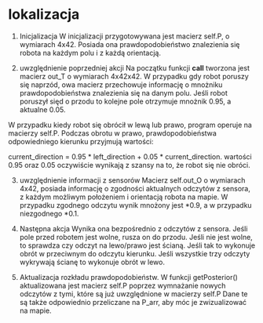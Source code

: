 # lokalizacja

1. Inicjalizacja
W inicjalizacji przygotowywana jest macierz self.P, o wymiarach 4x42. Posiada ona prawdopodobieństwo
znalezienia się robota na każdym polu i z każdą orientacją.

2. uwzględnienie poprzedniej akcji
Na początku funkcji __call__ tworzona jest macierz out_T o wymiarach 4x42x42.
W przypadku gdy robot poruszy się naprzód, owa macierz przechowuje informację o mnożniku
prawdopodobieństwa znalezienia się na danym polu. Jeśli robot poruszył sięd o przodu to
kolejne pole otrzymuje mnożnik 0.95, a aktualne 0.05.

W przypadku kiedy robot się obrócił w lewą lub prawo, program operuje na macierzy self.P.
Podczas obrotu w prawo, prawdopodobieństwa odpowiedniego kierunku przyjmują wartości:

current_direction = 0.95 * left_direction + 0.05 * current_direction.
wartości 0.95 oraz 0.05 oczywiście wynikają z szansy na to, że robot się nie obróci.

3. uwzględnienie informacji z sensorów
Macierz self.out_O o wymiarach 4x42, posiada informację o zgodności aktualnych odczytów z 
sensora, z każdym możliwym położeniem i orientacją robota na mapie.
W przypadku zgodnego odczytu wynik mnożony jest *0.9, a w przypadku niezgodnego *0.1.


4. Następna akcja
Wynika ona bezpośrednio z odczytów z sensora. Jeśli pole przed robotem jest wolne, rusza on do przodu. 
Jeśli nie jest wolne, to sprawdza czy odczyt na lewo/prawo jest ścianą. Jeśli tak to wykonuje obrót w przeciwnym
do odczytu kierunku. Jeśli wszystkie trzy odczyty wykrywają ścianę to wykonuje obrót w lewo.


5. Aktualizacja rozkładu prawdopodobieństw.
W funkcji getPosterior() aktualizowana jest macierz self.P poprzez wymnażanie nowych odczytów z tymi, które
są już uwzględnione w macierzy self.P
Dane te są także odpowiednio przeliczane na P_arr, aby móc je zwizualizować na mapie.

